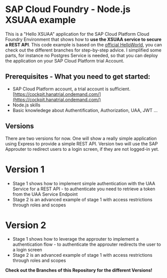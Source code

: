 
# SAP Cloud Foundry - Node.js XSUAA example

This is a "Hello XSUAA" application for the SAP Cloud Platform Cloud Foundry Environment that shows how to __use the XSUAA service to secure a REST API__. This code example is based on the [official HelloWorld](https://github.com/SAP/cloud-cf-helloworld-nodejs), you can check out the different branches for step-by-step advice. I simplified some parts, for instance no Postgres Service is needed, so that you can deploy the application on your SAP Cloud Platform trial Account.



## Prerequisites - What you need to get started:
- SAP Cloud Platform account, a trial account is sufficient. [https://cockpit.hanatrial.ondemand.com/](https://cockpit.hanatrial.ondemand.com/)
- Node.js skills
- Basic knowledege about Authentification, Authorization, UAA, JWT ...


## Versions
There are two versions for now. One will show a really simple application using Express to provide a simple REST API. Version two will use the SAP Approuter to redirect users to a login screen, if they are not logged-in yet.

# Version 1
- Stage 1 shows how to implement simple authentication with the UAA Service for a REST API - to authenticate you need to retrieve a token from the UAA Service Endpoint
- Stage 2 is an advanced example of stage 1 with access restrictions through roles and scopes


# Version 2
- Stage 1 shows how to leverage the approuter to implement a authentication flow - to authenticate the approuter redirects the user to a login screen
- Stage 2 is an advanced example of stage 1 with access restrictions through roles and scopes

__Check out the Branches of this Repository for the different Versions!__